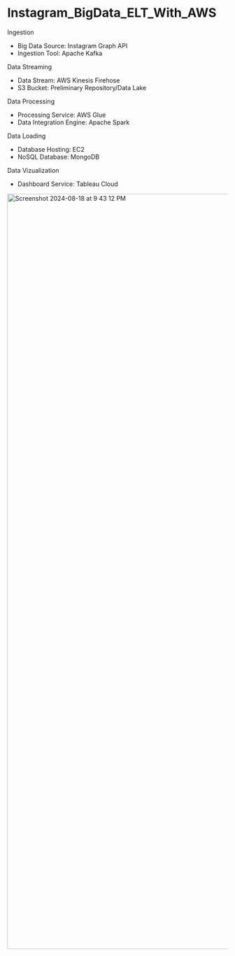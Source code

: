 # Instagram_BigData_ELT_With_AWS

Ingestion
- Big Data Source: Instagram Graph API
- Ingestion Tool: Apache Kafka
  
Data Streaming
- Data Stream: AWS Kinesis Firehose
- S3 Bucket: Preliminary Repository/Data Lake

Data Processing
- Processing Service: AWS Glue
- Data Integration Engine: Apache Spark

Data Loading
- Database Hosting: EC2
- NoSQL Database: MongoDB

Data Vizualization
- Dashboard Service: Tableau Cloud


<img width="1728" alt="Screenshot 2024-08-18 at 9 43 12 PM" src="https://github.com/user-attachments/assets/51bdd572-951b-4581-917c-12b6195f24da">
